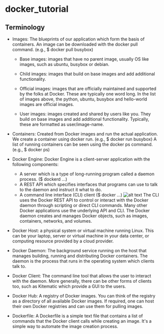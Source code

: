# docker_tutorial

## Terminology

- Images: The blueprints of our application which form the basis of containers. 
An image can be downloaded with the docker pull command.
(e.g., $ docker pull busybox)
    - Base images: images that have no parent image, usually OS like images, 
    such as ubuntu, busybox or debian.
    - Child images: images that build on base images and add additional 
    functionality.

    - Official images: images that are officially maintained and supported by 
    the folks at Docker. These are typically one word long. 
    In the list of images above, the python, ubuntu, busybox 
    and hello-world images are official images.
    - User images: images created and shared by users like you. 
    They build on base images and add additional functionality. 
    Typically, these are formatted as user/image-name.

- Containers: Created from Docker images and run the actual application.
We create a container using docker run. (e.g., $ docker run busybox)
A list of running containers can be seen using the docker ps command.
(e.g., $ docker ps)

- Docker Engine: Docker Engine is a client-server application with the following 
components:
    - A server which is a type of long-running program called a daemon process.
        ($ dockerd ...)
    - A REST API which specifies interfaces that programs can use to talk to
        the daemon and instruct it what to do.
    - A command line interface (CLI) client
        ($ docker ...)
![alt text](https://docs.docker.com/engine/images/engine-components-flow.png "Docker Engine")
The CLI uses the Docker REST API to control or interact with the Docker daemon 
through scripting or direct CLI commands. Many other Docker applications use the 
underlying API and CLI.
The Docker daemon creates and manages Docker objects, such as images, 
containers, networks, and volumes.

- Docker Host: a physical system or virtual machine running Linux. 
This can be your laptop, server or virtual machine in your data center, 
or computing resource provided by a cloud provider.

- Docker Daemon: The background service running on the host that manages
building, running and distributing Docker containers.
The daemon is the process that runs in the operating system
which clients talk to.

- Docker Client: The command line tool that allows the user to interact with 
the daemon. More generally, there can be other forms of clients too, such as 
Kitematic which provide a GUI to the users.

- Docker Hub: A registry of Docker images. You can think of the registry 
as a directory of all available Docker images. If required, one can host 
their own Docker registries and can use them for pulling images.


- Dockerfile: A Dockerfile is a simple text file that contains a list of 
commands that the Docker client calls while creating an image. It's a simple way 
to automate the image creation process.
